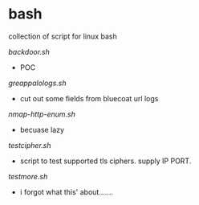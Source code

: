 # bash
collection of script for linux bash

_backdoor.sh_
- POC

_greappalologs.sh_
- cut out some fields from bluecoat url logs

_nmap-http-enum.sh_
- becuase lazy

_testcipher.sh_
- script to test supported tls ciphers. supply IP PORT.

_testmore.sh_
- i forgot what this' about.......